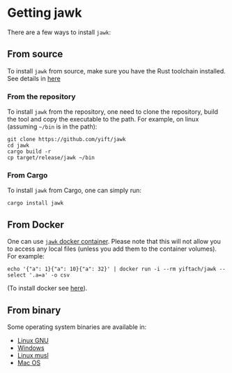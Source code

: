 # Getting jawk
There are a few ways to install `jawk`:
## From source
To install `jawk` from source, make sure you have the Rust toolchain installed. See details in [here](https://www.rust-lang.org/tools/install)
### From the repository
To install `jawk` from the repository, one need to clone the repository, build the tool and copy the executable to the path.
For example, on linux (assuming `~/bin` is in the path):
```
git clone https://github.com/yift/jawk
cd jawk
cargo build -r
cp target/release/jawk ~/bin
```

### From Cargo
To install `jawk` from Cargo, one can simply run:
```
cargo install jawk
```

## From Docker
One can use [`jawk` docker container](https://hub.docker.com/r/yiftach/jawk). Please note that this will not allow you to access any local files (unless you add them to the container volumes).
For example:
```
echo '{"a": 1}{"a": 10}{"a": 32}' | docker run -i --rm yiftach/jawk --select '.a=a' -o csv
```
(To install docker see [here](https://docs.docker.com/engine/install/)).

## From binary
Some operating system binaries are available in:
* [Linux GNU](jawk-x86_64-unknown-linux-gnu.zip)
* [Windows](jawk-x86_64-pc-windows-msvc.zip)
* [Linux musl](jawk-x86_64-unknown-linux-musl.zip)
* [Mac OS](jawk-x86_64-apple-darwin.zip)
